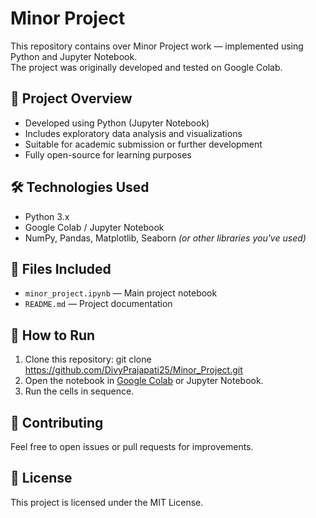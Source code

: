 # Minor Project

This repository contains over Minor Project work — implemented using Python and Jupyter Notebook.  
The project was originally developed and tested on Google Colab.

## 📄 Project Overview
- Developed using Python (Jupyter Notebook)
- Includes exploratory data analysis and visualizations
- Suitable for academic submission or further development
- Fully open-source for learning purposes

## 🛠️ Technologies Used
- Python 3.x
- Google Colab / Jupyter Notebook
- NumPy, Pandas, Matplotlib, Seaborn *(or other libraries you've used)*

## 📁 Files Included
- `minor_project.ipynb` — Main project notebook
- `README.md` — Project documentation

## 🚀 How to Run
1. Clone this repository:
   git clone https://github.com/DivyPrajapati25/Minor_Project.git
2. Open the notebook in [Google Colab](https://colab.research.google.com/) or Jupyter Notebook.
3. Run the cells in sequence.

## 🤝 Contributing
Feel free to open issues or pull requests for improvements.

## 📄 License
This project is licensed under the MIT License.
